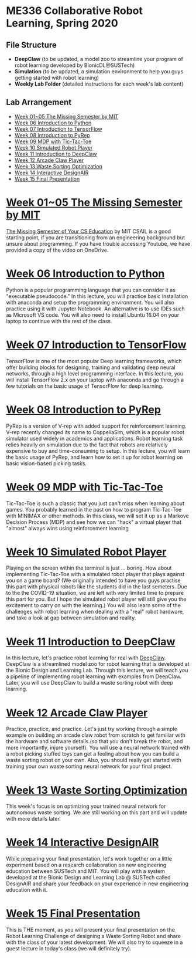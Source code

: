 # ME336 Collaborative Robot Learning, Spring 2020 <!-- omit in toc -->

## File Structure <!-- omit in toc -->
- **DeepClaw** (to be updated, a model zoo to streamline your program of robot learning developed by BionicDL@SUSTech)
- **Simulation** (to be updated, a simulation environment to help you guys getting started with robot learning)
- **Weekly Lab Folder** (detailed instructions for each week's lab content)

## Lab Arrangement <!-- omit in toc -->

- [Week 01~05 The Missing Semester by MIT](#week-0105-the-missing-semester-by-mit)
- [Week 06 Introduction to Python](#week-06-introduction-to-python)
- [Week 07 Introduction to TensorFlow](#week-07-introduction-to-tensorflow)
- [Week 08 Introduction to PyRep](#week-08-introduction-to-pyrep)
- [Week 09 MDP with Tic-Tac-Toe](#week-09-mdp-with-tic-tac-toe)
- [Week 10 Simulated Robot Player](#week-10-simulated-robot-player)
- [Week 11 Introduction to DeepClaw](#week-11-introduction-to-deepclaw)
- [Week 12 Arcade Claw Player](#week-12-arcade-claw-player)
- [Week 13 Waste Sorting Optimization](#week-13-waste-sorting-optimization)
- [Week 14 Interactive DesignAIR](#week-14-interactive-designair)
- [Week 15 Final Presentation](#week-15-final-presentation)

# [Week 01~05 The Missing Semester by MIT](Week%2001~05%20The%20Missing%20Semester%20by%20MIT/README.MD)

[The Missing Semester of Your CS Education](https://missing.csail.mit.edu/) by MIT CSAIL is a good starting point, if you are transitioning from an engineering background but unsure about programming. If you have trouble accessing Youtube, we have provided a copy of the video on OneDrive.

# [Week 06 Introduction to Python](Week%2006%20Introduction%20to%20Python/README.MD)

Python is a popular programming language that you can consider it as "executable pseudocode." In this lecture, you will practice basic installation with anaconda and setup the programming environment. You will also practice using it with Jupyter Notebook. An alternative is to use IDEs such as Microsoft VS code. You will also need to install Ubuntu 16.04 on your laptop to continue with the rest of the class.

# [Week 07 Introduction to TensorFlow](Week%2007%20Introduction%20to%20TensorFlow/README.MD)

TensorFlow is one of the most popular Deep learning frameworks, which offer building blocks for designing, training and validating deep neural networks, through a high level programming interface. In this lecture, you will install TensorFlow 2.x on your laptop with anaconda and go through a few tutorials on the basic usage of TensorFlow for deep learning.

# [Week 08 Introduction to PyRep](Week%2008%20Introduction%20to%20PyRep/README.MD)

PyRep is a version of V-rep with added support for reinforcement learning. V-rep recently changed its name to CoppeliaSim, which is a popular robot simulator used widely in academics and applications. Robot learning task relies heavily on simulation due to the fact that robots are relatively expensive to buy and time-consuming to setup. In this lecture, you will learn the basic usage of PyRep, and learn how to set it up for robot learning on basic vision-based picking tasks.

# [Week 09 MDP with Tic-Tac-Toe](Week%2009%20MDP%20with%20Tic-Tac-Toe/README.MD)

Tic-Tac-Toe is such a classic that you just can't miss when learning about games. You probably learned in the past on how to program Tic-Tac-Toe with MINIMAX or other methods. In this class, we will set it up as a Markove Decision Process (MDP) and see how we can "hack" a virtual player that "almost" always wins using reinforcement learning

# [Week 10 Simulated Robot Player](Week%2010%20Simulated%20Robot%20Player/README.MD)

Playing on the screen within the terminal is just ... boring. How about implementing Tic-Tac-Toe with a simulated robot player that plays against you on a game board? (We originally intended to have you guys practise this part with physical robots like the students did in the last semeters. Due to the the COVID-19 situation, we are left with very limited time to prepare this part for you. But I hope the simulated robot player will still give you the excitement to carry on with the learning.) You will also learn some of the challenges with robot learning when dealing with a "real" robot hardware, and take a look at gap between simulation and reality.

# [Week 11 Introduction to DeepClaw](Week%2011%20Introduction%20to%20DeepClaw/README.MD)

In this lecture, let's practice robot learning for real with [DeepClaw](https://github.com/bionicdl-sustech/DeepClawBenchmark). DeepClaw is a streamlined model zoo for robot learning that is developed at the Bionic Design and Learning Lab. Through this lecture, we will teach you a pipeline of implementing robot learning with examples from DeepClaw. Later, you will use DeepClaw to build a waste sorting robot with deep learning.

# [Week 12 Arcade Claw Player](Week%2012%20Arcade%20Claw%20Player/README.MD)

Practice, practice, and practice. Let's just try working through a simple example on building an arcade claw robot from scratch to get familiar with the hardware and software details (so that you don't break the robot, and more importantly, injure yourself). You will use a neural network trained with a robot picking stuffed toys can get a feeling about how you can build a waste sorting robot on your own. Also, you should really get started with training your own waste sorting neural network for your final project. 

# [Week 13 Waste Sorting Optimization](Week%2013%20Waste%20Sorting%20Optimization/README.MD)

This week's focus is on optimizing your trained neural network for autonomous waste sorting. We are still working on this part and will update with more details later.

# [Week 14 Interactive DesignAIR](Week%2014%20Interactive%20DesignAIR/README.MD)

While preparing your final presentation, let's work together on a little experiment based on a research collaboration on new engineering education between SUSTech and MIT. You will play with a system developed at the Bionic Design and Learning Lab @ SUSTech called DesignAIR and share your feedback on your experience in new engineering education with it.

# [Week 15 Final Presentation](Week%2015%20Final%20Presentation/README.MD)

This is THE moment, as you will present your final presentation on the Robot Learning Challenge of designing a Waste Sorting Robot and share with the class of your latest development. We will also try to squeeze in a guest lecture in today's class (we will definitely try).
